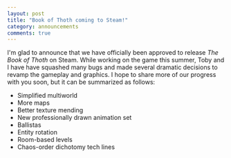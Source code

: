 ```yaml
---
layout: post
title: "Book of Thoth coming to Steam!"
category: announcements
comments: true
---
```


I'm glad to announce that we have officially been approved to release *The Book of Thoth* on Steam. While working on the game this summer, Toby and I have have squashed many bugs and made several dramatic decisions to revamp the gameplay and graphics. I hope to share more of our progress with you soon, but it can be summarized as follows:
* Simplified multiworld
* More maps
* Better texture mending
* New professionally drawn animation set
* Ballistas
* Entity rotation
* Room-based levels
* Chaos-order dichotomy tech lines
